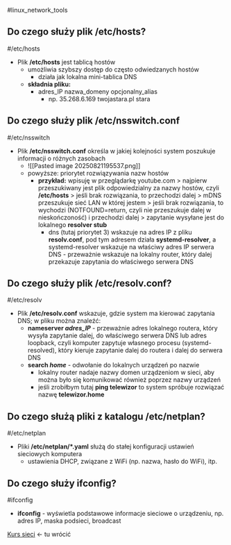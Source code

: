 #linux_network_tools

## Do czego służy plik /etc/hosts?
#/etc/hosts
- Plik **/etc/hosts** jest tablicą hostów
	- umożliwia szybszy dostęp do często odwiedzanych hostów
		- działa jak lokalna mini-tablica DNS
	- **składnia pliku:**
		- adres_IP nazwa_domeny opcjonalny_alias
			- np. 35.268.6.169 twojastara.pl stara

## Do czego służy plik /etc/nsswitch.conf
#/etc/nsswitch 
- Plik **/etc/nsswitch.conf** określa w jakiej kolejności system poszukuje informacji o różnych zasobach
	- ![[Pasted image 20250821195537.png]]
	- powyższe: priorytet rozwiązywania nazw hostów
		- **przykład:** wpisuję w przeglądarkę youtube.com > najpierw przeszukiwany jest plik odpowiedzialny za nazwy hostów, czyli **/etc/hosts** > jeśli brak rozwiązania, to przechodzi dalej > mDNS przeszukuje sieć LAN w której jestem > jeśli brak rozwiązania, to wychodzi (NOTFOUND=return, czyli nie przeszukuje dalej w nieskończoność) i przechodzi dalej > zapytanie wysyłane jest do lokalnego **resolver stub**
			- dns (tutaj priorytet 3) wskazuje na adres IP z pliku **resolv.conf**, pod tym adresem działa **systemd-resolver**, a systemd-resolver wskazuje na właściwy adres IP serwera DNS - przeważnie wskazuje na lokalny router, który dalej przekazuje zapytania do właściwego serwera DNS

## Do czego służy plik /etc/resolv.conf?
#/etc/resolv 
- Plik **/etc/resolv.conf** wskazuje, gdzie system ma kierować zapytania DNS; w pliku można znaleźć:
	- **nameserver *adres_IP*** - przeważnie adres lokalnego routera, który wysyła zapytanie dalej, do właściwego serwera DNS lub adres loopback, czyli komputer zapytuje własnego procesu (systemd-resolved), który kieruje zapytanie dalej do routera i dalej do serwera DNS
	- **search *home*** - odwołanie do lokalnych urządzeń po nazwie
		- lokalny router nadaje nazwy domen urządzeniom w sieci, aby można było się komunikować również poprzez nazwy urządzeń
		- jeśli zrobiłbym tutaj **ping telewizor** to system spróbuje rozwiązać nazwę **telewizor.home**

## Do czego służą pliki z katalogu /etc/netplan?
#/etc/netplan
- Pliki **/etc/netplan/\*.yaml** służą do stałej konfiguracji ustawień sieciowych komputera
	- ustawienia DHCP, związane z WiFi (np. nazwa, hasło do WiFi), itp.

## Do czego służy ifconfig?
#ifconfig
- **ifconfig** - wyświetla podstawowe informacje sieciowe o urządzeniu, np. adres IP, maska podsieci, broadcast







[Kurs sieci](https://www.youtube.com/watch?v=HpjFsjjFIdE&list=PLpUS2q-4L9xx9P1SzadLKXGEY30yhVqYu&index=8) <- tu wrócić